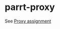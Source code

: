 parrt-proxy
===========
See [Proxy assignment](https://github.com/parrt/cs601/blob/master/projects/proxy.md)
